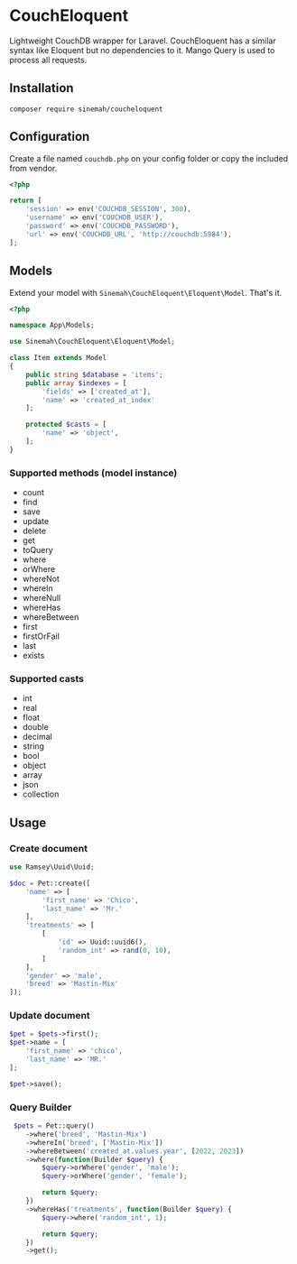 # CouchEloquent

Lightweight CouchDB wrapper for Laravel. CouchEloquent has a similar syntax like Eloquent but no dependencies to it.
Mango Query is used to process all requests.

## Installation

```
composer require sinemah/coucheloquent
```

## Configuration

Create a file named `couchdb.php` on your config folder or copy the included from vendor.

```php
<?php

return [
    'session' => env('COUCHDB_SESSION', 300),
    'username' => env('COUCHDB_USER'),
    'password' => env('COUCHDB_PASSWORD'),
    'url' => env('COUCHDB_URL', 'http://couchdb:5984'),
];
```

## Models

Extend your model with `Sinemah\CouchEloquent\Eloquent\Model`. That's it.

```php
<?php

namespace App\Models;

use Sinemah\CouchEloquent\Eloquent\Model;

class Item extends Model
{
    public string $database = 'items';
    public array $indexes = [
        'fields' => ['created_at'],
        'name' => 'created_at_index'
    ];

    protected $casts = [
        'name' => 'object',
    ];
}
```

### Supported methods (model instance)

- count
- find
- save
- update
- delete
- get
- toQuery
- where
- orWhere
- whereNot
- whereIn
- whereNull
- whereHas
- whereBetween
- first
- firstOrFail
- last
- exists

### Supported casts

- int
- real
- float
- double
- decimal
- string
- bool
- object
- array
- json
- collection

## Usage

### Create document

```php
use Ramsey\Uuid\Uuid;

$doc = Pet::create([
    'name' => [
        'first_name' => 'Chico',
        'last_name' => 'Mr.'
    ],
    'treatments' => [
        [
            'id' => Uuid::uuid6(),
            'random_int' => rand(0, 10),
        ]
    ],
    'gender' => 'male',
    'breed' => 'Mastin-Mix'
]);
```

### Update document

```php
$pet = $pets->first();
$pet->name = [
    'first_name' => 'chico',
    'last_name' => 'MR.'
];

$pet->save();
```

### Query Builder

```php
 $pets = Pet::query()
    ->where('breed', 'Mastin-Mix')
    ->whereIn('breed', ['Mastin-Mix'])
    ->whereBetween('created_at.values.year', [2022, 2023])
    ->where(function(Builder $query) {
        $query->orWhere('gender', 'male');
        $query->orWhere('gender', 'female');

        return $query;
    })
    ->whereHas('treatments', function(Builder $query) {
        $query->where('random_int', 1);

        return $query;
    })
    ->get();
```
